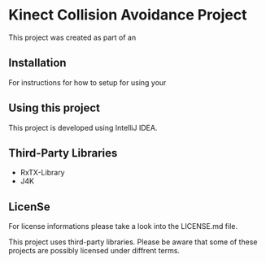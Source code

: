 # Kinect Collision Avoidance Project
This project was created as part of an 


## Installation
For instructions for how to setup for using your 

## Using this project
This project is developed using IntelliJ IDEA.

## Third-Party Libraries
* RxTX-Library
* J4K 


## LicenSe
For license informations please take a look into the LICENSE.md file.

This project uses third-party libraries. Please be aware that some of these projects are possibly licensed under diffrent terms.
